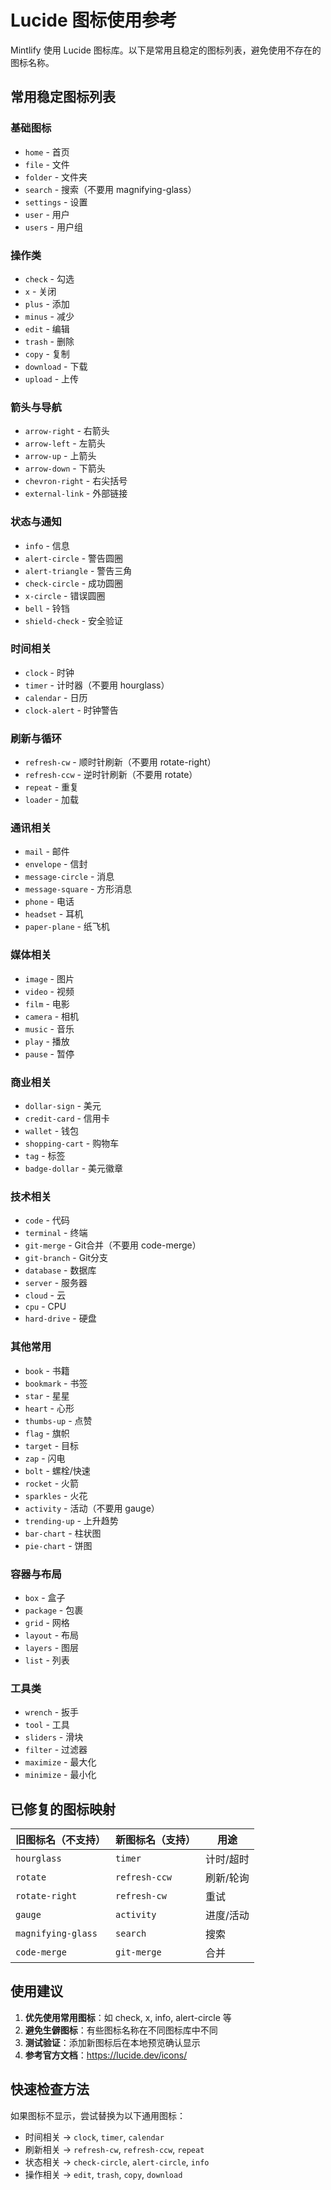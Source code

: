 # Lucide 图标使用参考

Mintlify 使用 Lucide 图标库。以下是常用且稳定的图标列表，避免使用不存在的图标名称。

## 常用稳定图标列表

### 基础图标
- `home` - 首页
- `file` - 文件
- `folder` - 文件夹
- `search` - 搜索（不要用 magnifying-glass）
- `settings` - 设置
- `user` - 用户
- `users` - 用户组

### 操作类
- `check` - 勾选
- `x` - 关闭
- `plus` - 添加
- `minus` - 减少
- `edit` - 编辑
- `trash` - 删除
- `copy` - 复制
- `download` - 下载
- `upload` - 上传

### 箭头与导航
- `arrow-right` - 右箭头
- `arrow-left` - 左箭头
- `arrow-up` - 上箭头
- `arrow-down` - 下箭头
- `chevron-right` - 右尖括号
- `external-link` - 外部链接

### 状态与通知
- `info` - 信息
- `alert-circle` - 警告圆圈
- `alert-triangle` - 警告三角
- `check-circle` - 成功圆圈
- `x-circle` - 错误圆圈
- `bell` - 铃铛
- `shield-check` - 安全验证

### 时间相关
- `clock` - 时钟
- `timer` - 计时器（不要用 hourglass）
- `calendar` - 日历
- `clock-alert` - 时钟警告

### 刷新与循环
- `refresh-cw` - 顺时针刷新（不要用 rotate-right）
- `refresh-ccw` - 逆时针刷新（不要用 rotate）
- `repeat` - 重复
- `loader` - 加载

### 通讯相关
- `mail` - 邮件
- `envelope` - 信封
- `message-circle` - 消息
- `message-square` - 方形消息
- `phone` - 电话
- `headset` - 耳机
- `paper-plane` - 纸飞机

### 媒体相关
- `image` - 图片
- `video` - 视频
- `film` - 电影
- `camera` - 相机
- `music` - 音乐
- `play` - 播放
- `pause` - 暂停

### 商业相关
- `dollar-sign` - 美元
- `credit-card` - 信用卡
- `wallet` - 钱包
- `shopping-cart` - 购物车
- `tag` - 标签
- `badge-dollar` - 美元徽章

### 技术相关
- `code` - 代码
- `terminal` - 终端
- `git-merge` - Git合并（不要用 code-merge）
- `git-branch` - Git分支
- `database` - 数据库
- `server` - 服务器
- `cloud` - 云
- `cpu` - CPU
- `hard-drive` - 硬盘

### 其他常用
- `book` - 书籍
- `bookmark` - 书签
- `star` - 星星
- `heart` - 心形
- `thumbs-up` - 点赞
- `flag` - 旗帜
- `target` - 目标
- `zap` - 闪电
- `bolt` - 螺栓/快速
- `rocket` - 火箭
- `sparkles` - 火花
- `activity` - 活动（不要用 gauge）
- `trending-up` - 上升趋势
- `bar-chart` - 柱状图
- `pie-chart` - 饼图

### 容器与布局
- `box` - 盒子
- `package` - 包裹
- `grid` - 网格
- `layout` - 布局
- `layers` - 图层
- `list` - 列表

### 工具类
- `wrench` - 扳手
- `tool` - 工具
- `sliders` - 滑块
- `filter` - 过滤器
- `maximize` - 最大化
- `minimize` - 最小化

## 已修复的图标映射

| 旧图标名（不支持）| 新图标名（支持）| 用途 |
|------------------|----------------|------|
| `hourglass` | `timer` | 计时/超时 |
| `rotate` | `refresh-ccw` | 刷新/轮询 |
| `rotate-right` | `refresh-cw` | 重试 |
| `gauge` | `activity` | 进度/活动 |
| `magnifying-glass` | `search` | 搜索 |
| `code-merge` | `git-merge` | 合并 |

## 使用建议

1. **优先使用常用图标**：如 check, x, info, alert-circle 等
2. **避免生僻图标**：有些图标名称在不同图标库中不同
3. **测试验证**：添加新图标后在本地预览确认显示
4. **参考官方文档**：https://lucide.dev/icons/

## 快速检查方法

如果图标不显示，尝试替换为以下通用图标：
- 时间相关 → `clock`, `timer`, `calendar`
- 刷新相关 → `refresh-cw`, `refresh-ccw`, `repeat`
- 状态相关 → `check-circle`, `alert-circle`, `info`
- 操作相关 → `edit`, `trash`, `copy`, `download`
